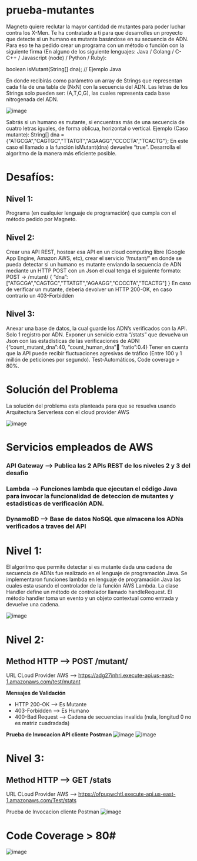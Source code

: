 # prueba-mutantes

Magneto quiere reclutar la mayor cantidad de mutantes para poder luchar
contra los X-Men.
Te ha contratado a ti para que desarrolles un proyecto que detecte si un
humano es mutante basándose en su secuencia de ADN.
Para eso te ha pedido crear un programa con un método o función con la siguiente firma (En
alguno de los siguiente lenguajes: Java / Golang / C-C++ / Javascript (node) / Python / Ruby):

boolean isMutant(String[] dna); // Ejemplo Java

En donde recibirás como parámetro un array de Strings que representan cada fila de una tabla
de (NxN) con la secuencia del ADN. Las letras de los Strings solo pueden ser: (A,T,C,G), las
cuales representa cada base nitrogenada del ADN.

![image](https://user-images.githubusercontent.com/56520213/109398228-9c5ded80-7909-11eb-960e-4983e1defb0e.png)

Sabrás si un humano es mutante, si encuentras más de una secuencia de cuatro letras
iguales​, de forma oblicua, horizontal o vertical.
Ejemplo (Caso mutante):
String[] dna = {"ATGCGA","CAGTGC","TTATGT","AGAAGG","CCCCTA","TCACTG"};
En este caso el llamado a la función isMutant(dna) devuelve “true”.
Desarrolla el algoritmo de la manera más eficiente posible.

# **Desafíos:**
## **Nivel 1:**
Programa (en cualquier lenguaje de programación) que cumpla con el método pedido por
Magneto.
## **Nivel 2:**
Crear una API REST, hostear esa API en un cloud computing libre (Google App Engine,
Amazon AWS, etc), crear el servicio “/mutant/” en donde se pueda detectar si un humano es
mutante enviando la secuencia de ADN mediante un HTTP POST con un Json el cual tenga el
siguiente formato:
POST → /mutant/
{
“dna”:["ATGCGA","CAGTGC","TTATGT","AGAAGG","CCCCTA","TCACTG"]
}
En caso de verificar un mutante, debería devolver un HTTP 200-OK, en caso contrario un
403-Forbidden

## **Nivel 3:**
Anexar una base de datos, la cual guarde los ADN’s verificados con la API.
Solo 1 registro por ADN.
Exponer un servicio extra “/stats” que devuelva un Json con las estadísticas de las
verificaciones de ADN: {“count_mutant_dna”:40, “count_human_dna”:100: “ratio”:0.4}
Tener en cuenta que la API puede recibir fluctuaciones agresivas de tráfico (Entre 100 y 1
millón de peticiones por segundo).
Test-Automáticos, Code coverage > 80%.

# Solución del Problema

La solución del problema esta planteada para que se resuelva usando Arquitectura Serverless con el cloud provider AWS

![image](https://user-images.githubusercontent.com/56520213/109396854-9401b480-7901-11eb-9b01-7a206904ebb8.png)

# Servicios empleados de AWS
### **API Gateway** --> Publica las 2 APIs REST de los niveles 2 y 3 del desafio
### **Lambda** --> Funciones lambda que ejecutan el código Java para invocar la funcionalidad de deteccion de mutantes y estadisticas de verificación ADN.
### **DynamoBD** --> Base de datos NoSQL que almacena los ADNs verificados a traves del API

# **Nivel 1:** 

El algoritmo que permite detectar si es mutante dada una cadena de secuencia de ADNs fue realizado en el lenguaje de programación Java.
Se implementaron funciones lambda en lenguaje de programación Java las cuales esta usando el controlador de la función AWS Lambda. La clase Handler define un método de controlador llamado handleRequest. El método handler toma un evento y un objeto contextual como entrada y devuelve una cadena. 

![image](https://user-images.githubusercontent.com/56520213/109398064-50f70f80-7908-11eb-8051-47ec7ca225b2.png)


# **Nivel 2:**
## Method HTTP --> POST /mutant/
 URL CLoud Provider AWS  -->  https://adg27inhri.execute-api.us-east-1.amazonaws.com/test/mutant
 
 **Mensajes de Validación** &nbsp;
 * HTTP 200-OK --> Es Mutante &nbsp;
 * 403-Forbidden --> Es Humano &nbsp;
 * 400-Bad Request --> Cadena de secuencias invalida (nula, longitud 0 no es matriz cuadradada) &nbsp;
 
 **Prueba de Invocacion API  cliente Postman**
 ![image](https://user-images.githubusercontent.com/56520213/109397101-06bf5f80-7903-11eb-8add-d58f9b5bb75a.png)
 ![image](https://user-images.githubusercontent.com/56520213/109397875-19d42e80-7907-11eb-95a6-64d3408efa27.png)


 
#  **Nivel 3:**
## Method HTTP --> GET /stats
 URL CLoud Provider AWS -->  https://ofpupwchtl.execute-api.us-east-1.amazonaws.com/Test/stats
 
 Prueba de Invocacion cliente Postman
 ![image](https://user-images.githubusercontent.com/56520213/109397047-b21be480-7902-11eb-81ae-d4339297373c.png)
 
 # **Code Coverage > 80#**
 
 ![image](https://user-images.githubusercontent.com/56520213/109402030-75f77c80-7920-11eb-8976-a722d3d82bde.png)

